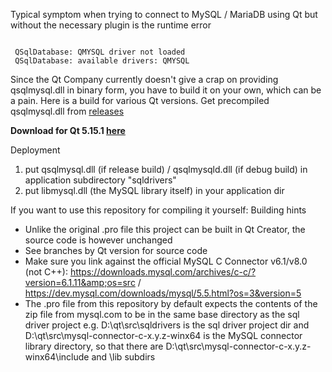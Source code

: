 Typical symptom when trying to connect to MySQL / MariaDB using Qt but without the necessary plugin is the runtime error 


<pre><code>
 QSqlDatabase: QMYSQL driver not loaded
 QSqlDatabase: available drivers: QMYSQL
</code></pre>


Since the Qt Company currently doesn't give a crap on providing qsqlmysql.dll in binary form, you have to build it on your own, which can be a pain. Here is a build for various Qt versions. Get precompiled qsqlmysql.dll from <a href="https://github.com/thecodemonkey86/qt_mysql_driver/releases">releases</a>

<b>
Download for Qt 5.15.1 <a href="https://github.com/thecodemonkey86/qt_mysql_driver/releases/tag/qmysql_5.15.1_mysql8">here</a>
</b>
<br>


Deployment

1) put qsqlmysql.dll (if release build) / qsqlmysqld.dll (if debug build) in application subdirectory "sqldrivers" 
2) put libmysql.dll (the MySQL library itself) in your application dir 



If you want to use this repository for compiling it yourself:
Building hints
- Unlike the original .pro file this project can be built in Qt Creator, the source code is however unchanged
- See branches by Qt version for source code
- Make sure you link against the official MySQL C Connector v6.1/v8.0 (not C++): https://downloads.mysql.com/archives/c-c/?version=6.1.11&amp;os=src / https://dev.mysql.com/downloads/mysql/5.5.html?os=3&version=5
- The .pro file from this repository by default expects the contents of the zip file from mysql.com to be in the same base directory as the sql driver project
	e.g. D:\qt\src\sqldrivers is the sql driver project dir and D:\qt\src\mysql-connector-c-x.y.z-winx64 is the MySQL connector library directory, so that there are D:\qt\src\mysql-connector-c-x.y.z-winx64\include and \lib subdirs
